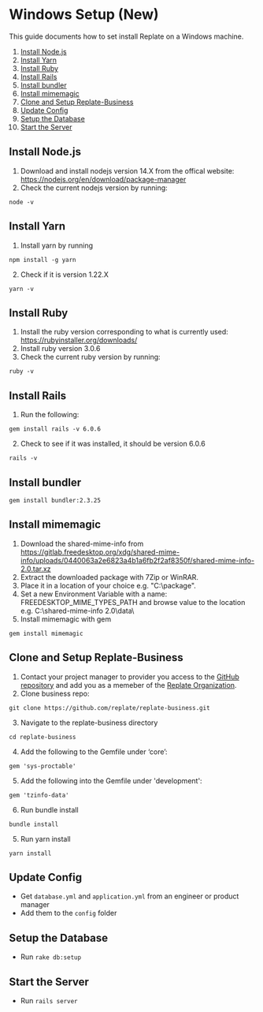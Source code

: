 <!-- up to date as of June 6th 2024 -->
# Windows Setup (New)

This guide documents how to set install Replate on a Windows machine.

1. [Install Node.js](#install-nodejs)
2. [Install Yarn](#install-yarn)
3. [Install Ruby](#install-ruby)
4. [Install Rails](#install-rails)
5. [Install bundler](#install-bundler)
6. [Install mimemagic](#install-mimemagic)
7. [Clone and Setup Replate-Business](#clone-and-setup-replate-business)
8. [Update Config](#update-config)
9. [Setup the Database](#setup-the-database)
10. [Start the Server](#start-the-server)

## Install Node.js

1. Download and install nodejs version 14.X from the offical website: https://nodejs.org/en/download/package-manager
2. Check the current nodejs version by running:
```shell
node -v
```

## Install Yarn
1. Install yarn by running
```shell
npm install -g yarn
```
2. Check if it is version 1.22.X
```shell
yarn -v
```

## Install Ruby
1. Install the ruby version corresponding to what is currently used: https://rubyinstaller.org/downloads/
2. Install ruby version 3.0.6
3. Check the current ruby version by running:
```shell
ruby -v
```

## Install Rails
1. Run the following:
```shell
gem install rails -v 6.0.6
```
2. Check to see if it was installed, it should be version 6.0.6
```shell
rails -v 
```

## Install bundler
```shell
gem install bundler:2.3.25
```

## Install mimemagic
1. Download the shared-mime-info from https://gitlab.freedesktop.org/xdg/shared-mime-info/uploads/0440063a2e6823a4b1a6fb2f2af8350f/shared-mime-info-2.0.tar.xz
2. Extract the downloaded package with 7Zip or WinRAR.
3. Place it in a location of your choice e.g. "C:\package".
4. Set a new Environment Variable with a name: FREEDESKTOP_MIME_TYPES_PATH and browse value to the location e.g. C:\shared-mime-info 2.0\data\
5. Install mimemagic with gem
```shell
gem install mimemagic
```

## Clone and Setup Replate-Business
1. Contact your project manager to provider you access to the [GitHub repository](https://github.com/replate/replate-business) and add you as a memeber of the [Replate Organization](https://github.com/replate).
2. Clone business repo:
```shell
git clone https://github.com/replate/replate-business.git
```

3. Navigate to the replate-business directory
```shell
cd replate-business
```
4. Add the following to the Gemfile under ‘core’:
```shell
gem 'sys-proctable'
```
5. Add the following into the Gemfile under 'development':
```shell
gem 'tzinfo-data'
```

6. Run bundle install
```shell
bundle install
```
5. Run yarn install
```shell
yarn install
```


## Update Config

- Get `database.yml` and `application.yml` from an engineer or product manager
- Add them to the `config` folder

## Setup the Database 
- Run `rake db:setup`

## Start the Server
- Run `rails server`
